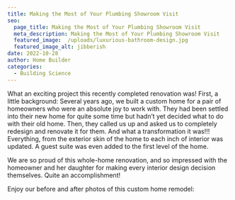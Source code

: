 ```yaml
---
title: Making the Most of Your Plumbing Showroom Visit
seo:
  page_title: Making the Most of Your Plumbing Showroom Visit
  meta_description: Making the Most of Your Plumbing Showroom Visit
  featured_image:  /uploads/luxurious-bathroom-design.jpg
  featured_image_alt: jibberish
date: 2022-10-28
author: Home Builder
categories:
  - Building Science
---
```


What an exciting project this recently completed renovation was! First, a little background: Several years ago, we built a custom home for a pair of homeowners who were an absolute joy to work with. They had been settled into their new home for quite some time but hadn’t yet decided what to do with their old home. Then, they called us up and asked us to completely redesign and renovate it for them. And what a transformation it was!!! Everything, from the exterior skin of the home to each inch of interior was updated. A guest suite was even added to the first level of the home.

We are so proud of this whole-home renovation, and so impressed with the homeowner and her daughter for making every interior design decision themselves. Quite an accomplishment!

Enjoy our before and after photos of this custom home remodel: